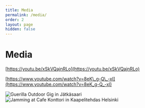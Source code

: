 ```yaml
---
title: Media
permalink: /media/
order: 2
layout: page
hidden: false
---
```

# Media

[https://youtu.be/xSkVQajnRLo](https://youtu.be/xSkVQajnRLo)

[https://www.youtube.com/watch?v=8eK\_g-Q\_-xI](https://www.youtube.com/watch?v=8eK_g-Q_-xI)

![Guerilla Outdoor Gig in Jätkäsaari](/media/gallery/Guerilla-Outdoor-Gig-in-Jätkäsaari.jpeg)
![Jamming at Cafe Konttori in Kaapelitehdas Helsinki](/media/gallery/Jamming-at-Cafe-Konttori-in-Kaapelitehdas-Helsinki.jpeg)
